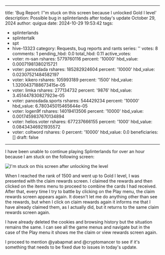
---
title: 'Bug Report: I''m stuck on this screen because I unlocked Gold I level'
description: Possible bug in splinterlands after today's update October 29, 2024
author: quigua
date: 2024-10-29 19:53:42
tags:
- splinterlands
- splintertalk
- spt
- hive-13323
category: Requests, bug reports and rants
series: ''
votes: 8
comments: 1
pending_hbd: 0.0
total_hbd: 0.11
active_votes:
- voter: m-san
  rshares: 5779760116
  percent: '10000'
  hbd_value: 0.00071981380215721
- voter: panosdada
  rshares: 185282924604
  percent: '10000'
  hbd_value: 0.02307521484582197
- voter: kikero
  rshares: 105993189
  percent: '1500'
  hbd_value: 1.3200437188673415e-05
- voter: limka
  rshares: 277134732
  percent: '9876'
  hbd_value: 3.451447830827923e-05
- voter: panosdada.sports
  rshares: 544429234
  percent: '10000'
  hbd_value: 6.780345015465644e-05
- voter: logen9f
  rshares: 14019413506
  percent: '10000'
  hbd_value: 0.0017459837670134894
- voter: helios.voter
  rshares: 677237666155
  percent: '1000'
  hbd_value: 0.08434346921935572
- voter: coltword
  rshares: 0
  percent: '10000'
  hbd_value: 0.0
beneficiaries: []
draft: false
---

I have been unable to continue playing Splinterlands for over an hour because I am stuck on the following screen:


![I'm stuck on this screen after unlocking the level](https://files.peakd.com/file/peakd-hive/quigua/23tRzfVuB7xwnbkjZkAaJrYdeU9cb4k1v5cn87WDkdurLcXUKMoh6hQpUS2xEiUWLNEVu.png)


When I reached the rank of 1500 and went up to Gold I level, I was presented with the claim rewards screen. I claimed the rewards and then clicked on the items menu to proceed to combine the cards I had received. After that, every time I try to battle by clicking on the Play menu, the claim rewards screen appears again. It doesn't let me do anything other than see the rewards, but when I click on claim rewards again it informs me that I have already claimed them, as I actually did, but it returns to the same claim rewards screen again.

I have already deleted the cookies and browsing history but the situation remains the same. I can see all the game menus and navigate but in the case of the Play menu it shows me the claim or view rewards screen again.

I proceed to mention @yabapmat and @cryptomancer to see if it's something that needs to be fixed due to issues in today's update. 